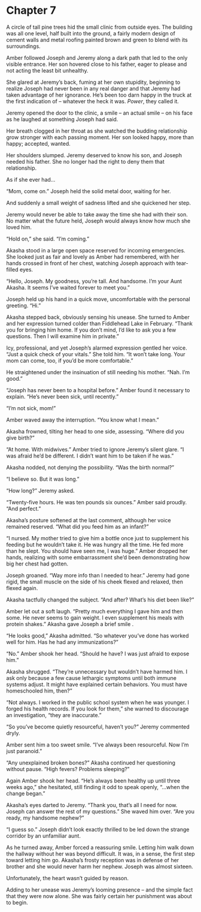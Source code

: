 # Chapter 7
A circle of tall pine trees hid the small clinic from outside eyes. The building was all one level, half built into the ground, a fairly modern design of cement walls and metal roofing painted brown and green to blend with its surroundings.

Amber followed Joseph and Jeremy along a dark path that led to the only visible entrance. Her son hovered close to his father, eager to please and not acting the least bit unhealthy.

She glared at Jeremy’s back, fuming at her own stupidity, beginning to realize Joseph had never been in any real danger and that Jeremy had taken advantage of her ignorance. He’s been too darn happy in the truck at the first indication of – whatever the heck it was. *Power*, they called it.

Jeremy opened the door to the clinic, a smile – an actual smile – on his face as he laughed at something Joseph had said.

Her breath clogged in her throat as she watched the budding relationship grow stronger with each passing moment. Her son looked happy, more than happy; accepted, wanted.

Her shoulders slumped. Jeremy deserved to know his son, and Joseph needed his father. She no longer had the right to deny them that relationship.

As if she ever had…

“Mom, come on.” Joseph held the solid metal door, waiting for her.

And suddenly a small weight of sadness lifted and she quickened her step.

Jeremy would never be able to take away the time she had with their son. No matter what the future held, Joseph would always know how much she loved him.

“Hold on,” she said. “I’m coming.”

Akasha stood in a large open space reserved for incoming emergencies. She looked just as fair and lovely as Amber had remembered, with her hands crossed in front of her chest, watching Joseph approach with tear-filled eyes.

“Hello, Joseph. My goodness, you’re tall. And handsome. I’m your Aunt Akasha. It seems I’ve waited forever to meet you.”

Joseph held up his hand in a quick move, uncomfortable with the personal greeting. “Hi.”

Akasha stepped back, obviously sensing his unease. She turned to Amber and her expression turned colder than Fiddlehead Lake in February. “Thank you for bringing him home. If you don’t mind, I’d like to ask you a few questions. Then I will examine him in private.”

Icy, professional, and yet Joseph’s alarmed expression gentled her voice. “Just a quick check of your vitals.” She told him. “It won’t take long. Your mom can come, too, if you’d be more comfortable.”

He straightened under the insinuation of still needing his mother. “Nah. I’m good.”

“Joseph has never been to a hospital before.” Amber found it necessary to explain. “He’s never been sick, until recently.”

“I’m not sick, mom!”

Amber waved away the interruption. “You know what I mean.”

Akasha frowned, tilting her head to one side, assessing. “Where did you give birth?”

“At home. With midwives.” Amber tried to ignore Jeremy’s silent glare. “I was afraid he’d be different. I didn’t want him to be taken if he was.”

Akasha nodded, not denying the possibility. “Was the birth normal?”

“I believe so. But it was long.”

“How long?” Jeremy asked.

“Twenty-five hours. He was ten pounds six ounces.” Amber said proudly. “And perfect.”

Akasha’s posture softened at the last comment, although her voice remained reserved. “What did you feed him as an infant?”

“I nursed. My mother tried to give him a bottle once just to supplement his feeding but he wouldn’t take it. He was hungry all the time. He fed more than he slept. You should have seen me, I was huge.” Amber dropped her hands, realizing with some embarrassment she’d been demonstrating how big her chest had gotten.

Joseph groaned. “Way more info than I needed to hear.” Jeremy had gone rigid, the small muscle on the side of his cheek flexed and relaxed, then flexed again.

Akasha tactfully changed the subject. “And after? What’s his diet been like?”

Amber let out a soft laugh. “Pretty much everything I gave him and then some. He never seems to gain weight. I even supplement his meals with protein shakes.” Akasha gave Joseph a brief smile .

“He looks good,” Akasha admitted. “So whatever you’ve done has worked well for him. Has he had any immunizations?”

“No.” Amber shook her head. “Should he have? I was just afraid to expose him.”

Akasha shrugged. “They’re unnecessary but wouldn’t have harmed him. I ask only because a few cause lethargic symptoms until both immune systems adjust. It might have explained certain behaviors. You must have homeschooled him, then?” 

“Not always. I worked in the public school system when he was younger. I forged his health records. If you look for them,” she warned to discourage an investigation, “they are inaccurate.”

“So you’ve become quietly resourceful, haven’t you?” Jeremy commented dryly.

Amber sent him a too sweet smile. “I’ve always been resourceful. Now I’m just paranoid.”

“Any unexplained broken bones?” Akasha continued her questioning without pause. “High fevers? Problems sleeping?”

Again Amber shook her head. “He’s always been healthy up until three weeks ago,” she hesitated, still finding it odd to speak openly, “...when the change began.”

Akasha’s eyes darted to Jeremy. “Thank you, that’s all I need for now. Joseph can answer the rest of my questions.” She waved him over. “Are you ready, my handsome nephew?”

“I guess so.” Joseph didn’t look exactly thrilled to be led down the strange corridor by an unfamiliar aunt.

As he turned away, Amber forced a reassuring smile. Letting him walk down the hallway without her was beyond difficult. It was, in a sense, the first step toward letting him go. Akasha’s frosty reception was in defense of her brother and she would never harm her nephew. Joseph was almost sixteen.

Unfortunately, the heart wasn’t guided by reason.

Adding to her unease was Jeremy’s looming presence – and the simple fact that they were now alone. She was fairly certain her punishment was about to begin.
